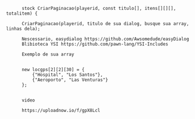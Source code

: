 
          
          stock CriarPaginacao(playerid, const titulo[], itens[][][], totalitem) {
          
          CriarPaginacao(playerid, titulo de sua dialog, busque sua array, linhas dela);
          
          Nescessario, easydialog https://github.com/Awsomedude/easyDialog
          Blibioteca YSI https://github.com/pawn-lang/YSI-Includes
          
          Exemplo de sua array
          
          
          new locgps[2][2][30] = {
              {"Hospital", "Los Santos"},
              {"Aeroporto", "Las Venturas"}
          };


          video
          
          https://uploadnow.io/f/gpX8Lcl
